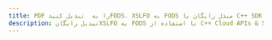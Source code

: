 ---title: PDF را به  تبدیل کنیدFODS، XSLFO به FODS مبدل رایگان یا C++ SDKdescription: تبدیل رایگانXSLFO به FODS با استفاده از C++ Cloud APIs & SDK همچنین اسناد PDF را در Cloud ایجاد، ویرایش و رندر کنید.---